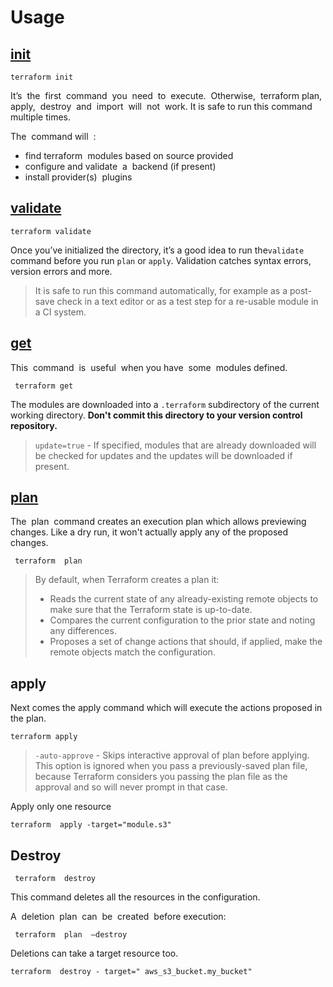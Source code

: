 # Usage

## [init](https://www.terraform.io/cli/commands/init)

```
terraform init
```

It’s  the  first  command  you  need  to  execute.  Otherwise,  terraform plan,  apply,  destroy  and  import  will  not  work. It is safe to run this command multiple times. &#x20;

The  command will  :

* find terraform  modules based on source provided
* configure and validate  a  backend (if present)
* install provider(s)  plugins

## [validate](https://www.terraform.io/cli/commands/validate)

```
terraform validate
```

Once you’ve initialized the directory, it’s a good idea to run the`validate` command before you run `plan` or `apply`. Validation catches syntax errors, version errors and more.

> It is safe to run this command automatically, for example as a post-save check in a text editor or as a test step for a re-usable module in a CI system.&#x20;

## [get](https://www.terraform.io/cli/commands/get)

This  command  is  useful  when you have  some  modules defined.

```
 terraform get ­
```

The modules are downloaded into a `.terraform` subdirectory of the current working directory. **Don't commit this directory to your version control repository.**

> `update=true` - If specified, modules that are already downloaded will be checked for updates and the updates will be downloaded if present.

## [plan](https://www.terraform.io/cli/commands/plan)

The  plan  command creates an execution plan which allows previewing changes. Like a dry run, it won't actually apply any of the proposed changes.

```
 terraform  plan ­
```

> By default, when Terraform creates a plan it:
>
> * Reads the current state of any already-existing remote objects to make sure that the Terraform state is up-to-date.
> * Compares the current configuration to the prior state and noting any differences.
> * Proposes a set of change actions that should, if applied, make the remote objects match the configuration.

## apply

Next comes the apply command which will execute the actions proposed in the plan.&#x20;

```
terraform apply
```

> `-auto-approve` - Skips interactive approval of plan before applying. This option is ignored when you pass a previously-saved plan file, because Terraform considers you passing the plan file as the approval and so will never prompt in that case.

Apply only one resource

```
terraform  apply -target="module.s3"
```

## Destroy

```
 terraform  destroy
```

This command deletes all the resources in the configuration.&#x20;

A  deletion  plan  can  be  created  before execution:

```
 terraform  plan  –destroy
```

Deletions can take a target resource too.

```
terraform  destroy - ­target=" aws_s3_bucket.my_bucket"
```
